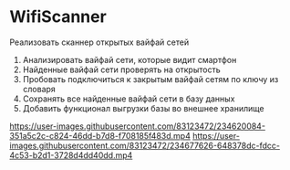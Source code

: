 ﻿# WifiScanner
Реализовать сканнер открытых вайфай сетей
1) Анализировать вайфай сети, которые видит смартфон
2) Найденные вайфай сети проверять на открытость
3) Пробовать подключиться к закрытым вайфай сетям по ключу из словаря
4) Сохранять все найденные вайфай сети в базу данных
5) Добавить функционал выгрузки базы во внешнее хранилище

https://user-images.githubusercontent.com/83123472/234620084-351a5c2c-c824-46dd-b7d8-f708185f483d.mp4 
https://user-images.githubusercontent.com/83123472/234677626-648378dc-fdcc-4c53-b2d1-3728d4dd40dd.mp4



